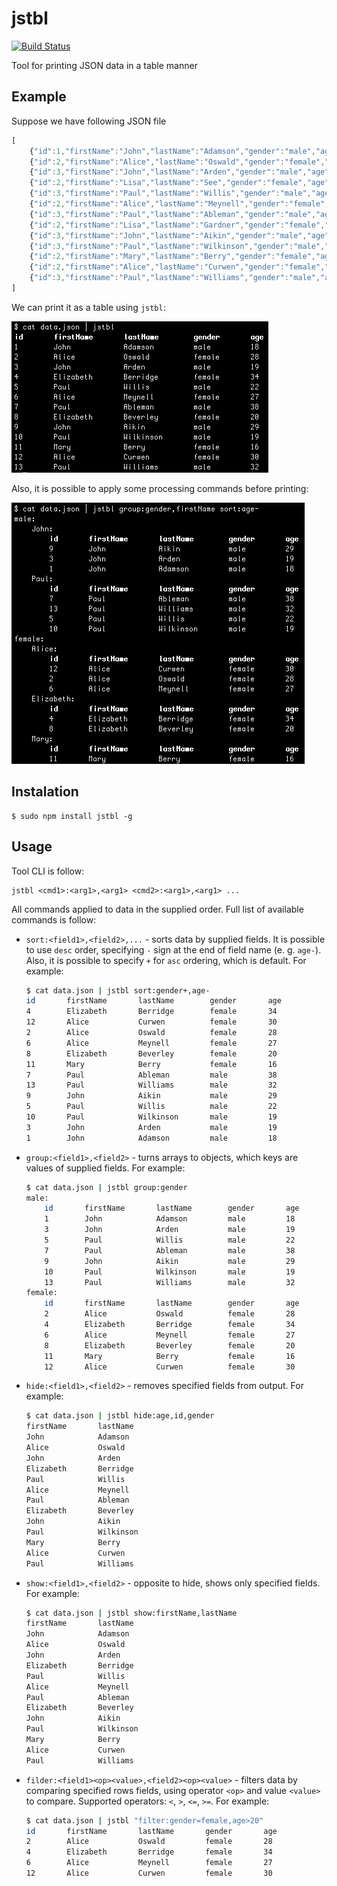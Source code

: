 # jstbl
[![Build Status](https://travis-ci.org/koluch/jstbl.svg)](https://travis-ci.org/koluch/jstbl)

Tool for printing JSON data in a table manner

## Example

Suppose we have following JSON file

```js
[
    {"id":1,"firstName":"John","lastName":"Adamson","gender":"male","age":18},
    {"id":2,"firstName":"Alice","lastName":"Oswald","gender":"female","age":18},
    {"id":3,"firstName":"John","lastName":"Arden","gender":"male","age":18},
    {"id":2,"firstName":"Lisa","lastName":"See","gender":"female","age":18},
    {"id":3,"firstName":"Paul","lastName":"Willis","gender":"male","age":18},
    {"id":2,"firstName":"Alice","lastName":"Meynell","gender":"female","age":18},
    {"id":3,"firstName":"Paul","lastName":"Ableman","gender":"male","age":18},
    {"id":2,"firstName":"Lisa","lastName":"Gardner","gender":"female","age":18},
    {"id":3,"firstName":"John","lastName":"Aikin","gender":"male","age":18},
    {"id":3,"firstName":"Paul","lastName":"Wilkinson","gender":"male","age":18},
    {"id":2,"firstName":"Mary","lastName":"Berry","gender":"female","age":18},
    {"id":2,"firstName":"Alice","lastName":"Curwen","gender":"female","age":18},
    {"id":3,"firstName":"Paul","lastName":"Williams","gender":"male","age":18}
]
```

We can print it as a table using `jstbl`:

![Simple displaying](misc/screen1.png)

Also, it is possible to apply some processing commands before printing:  

![Advanced displaying](misc/screen2.png)

## Instalation
```
$ sudo npm install jstbl -g
```

## Usage
Tool CLI is follow:

```
jstbl <cmd1>:<arg1>,<arg1> <cmd2>:<arg1>,<arg1> ...
```

All commands applied to data in the supplied order. Full list of available commands is follow:

* `sort:<field1>,<field2>,...` - sorts data by supplied fields. It is possible to use `desc` order, specifying `-`
   sign at the end of field name (e. g. `age-`). Also, it is possible to specify `+` for `asc` ordering, which is default. 
   For example:
   ```bash
   $ cat data.json | jstbl sort:gender+,age-
   id       firstName       lastName        gender       age       
   4        Elizabeth       Berridge        female       34        
   12       Alice           Curwen          female       30        
   2        Alice           Oswald          female       28        
   6        Alice           Meynell         female       27        
   8        Elizabeth       Beverley        female       20        
   11       Mary            Berry           female       16        
   7        Paul            Ableman         male         38        
   13       Paul            Williams        male         32        
   9        John            Aikin           male         29        
   5        Paul            Willis          male         22        
   10       Paul            Wilkinson       male         19        
   3        John            Arden           male         19        
   1        John            Adamson         male         18        
   ``` 
   
* `group:<field1>,<field2>` - turns arrays to objects, which keys are values of supplied fields. For example:
    ```bash
    $ cat data.json | jstbl group:gender
    male:
        id       firstName       lastName        gender       age       
        1        John            Adamson         male         18        
        3        John            Arden           male         19        
        5        Paul            Willis          male         22        
        7        Paul            Ableman         male         38        
        9        John            Aikin           male         29        
        10       Paul            Wilkinson       male         19        
        13       Paul            Williams        male         32        
    female:
        id       firstName       lastName        gender       age       
        2        Alice           Oswald          female       28        
        4        Elizabeth       Berridge        female       34        
        6        Alice           Meynell         female       27        
        8        Elizabeth       Beverley        female       20        
        11       Mary            Berry           female       16        
        12       Alice           Curwen          female       30
    ``` 

* `hide:<field1>,<field2>` - removes specified fields from output. For example:
   ```bash
   $ cat data.json | jstbl hide:age,id,gender
   firstName       lastName        
   John            Adamson         
   Alice           Oswald          
   John            Arden           
   Elizabeth       Berridge        
   Paul            Willis          
   Alice           Meynell         
   Paul            Ableman         
   Elizabeth       Beverley        
   John            Aikin           
   Paul            Wilkinson       
   Mary            Berry           
   Alice           Curwen          
   Paul            Williams     
   ``` 

* `show:<field1>,<field2>` - opposite to hide, shows only specified fields. For example:
   ```bash
   $ cat data.json | jstbl show:firstName,lastName
   firstName       lastName        
   John            Adamson         
   Alice           Oswald          
   John            Arden           
   Elizabeth       Berridge        
   Paul            Willis          
   Alice           Meynell         
   Paul            Ableman         
   Elizabeth       Beverley        
   John            Aikin           
   Paul            Wilkinson       
   Mary            Berry           
   Alice           Curwen          
   Paul            Williams     
   ```    

* `filder:<field1><op><value>,<field2><op><value>` - filters data by comparing specified rows fields, using
   operator `<op>` and value `<value>` to compare. Supported operators: `<`, `>`, `<=`, `>=`. For example:
   
   ```bash
   $ cat data.json | jstbl "filter:gender=female,age>20"
   id       firstName       lastName       gender       age       
   2        Alice           Oswald         female       28        
   4        Elizabeth       Berridge       female       34        
   6        Alice           Meynell        female       27        
   12       Alice           Curwen         female       30    
   ```
